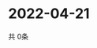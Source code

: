 # 2022-04-21
  共 0条

  <!-- BEGIN -->
  <!-- 最后更新时间Thu Apr 21 2022 18:08:14 GMT+0000 (Coordinated Universal Time) -->
  
  <!-- END -->
  
  